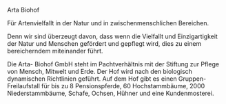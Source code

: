 Arta Biohof

Für Artenvielfallt in der Natur und in zwischenmenschlichen Bereichen.

Denn wir sind überzeugt davon, dass wenn die Vielfallt und Einzigartigkeit der Natur und Menschen gefördert und gepflegt wird, dies zu einem bereicherndem miteinander führt. 

Die Arta- Biohof GmbH steht im Pachtverhältnis mit der Stiftung zur Pflege von Mensch, Mitwelt und Erde. Der Hof wird nach den biologisch dynamischen Richtlinien geführt. Auf dem Hof gibt es einen Gruppen-Freilaufstall für bis zu 8 Pensionspferde, 60 Hochstammbäume, 2000 Niederstammbäume, Schafe, Ochsen, Hühner und eine Kundenmosterei.


